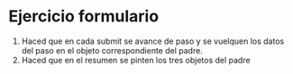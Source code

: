 # Ejercicio formulario

1. Haced que en cada submit se avance de paso y se vuelquen los datos del paso en el objeto correspondiente del padre.
2. Haced que en el resumen se pinten los tres objetos del padre
